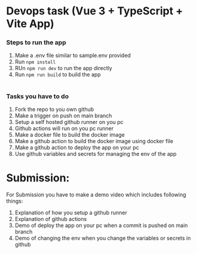 # Devops task (Vue 3 + TypeScript + Vite App)

### Steps to run the app

1. Make a .env file similar to sample.env provided
2. Run ```npm install```
3. RUn ```npm run dev``` to run the app directly
4. Run ```npm run build``` to build the app

#
### Tasks you have to do

1. Fork the repo to you own github
2. Make a trigger on push on main branch
3. Setup a self hosted github runner on you pc
4. Github actions will run on you pc runner
5. Make a docker file to build the docker image
6. Make a github action to build the docker image using docker file
7. Make a github action to deploy the app on your pc
8. Use github variables and secrets for managing the env of the app

###
# Submission:

For Submission you have to make a demo video which includes following things:

1. Explanation of how you setup a github runner
2. Explanation of github actions
3. Demo of deploy the app on your pc when a commit is pushed on main branch
4. Demo of changing the env when you change the variables or secrets in github